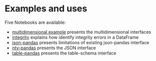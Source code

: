 # Examples and uses

Five Notebooks are available:

- [multidimensional example](https://nbviewer.org/github/loco-philippe/ntv-pandas/blob/main/example/example_analysis.ipynb) presents the multidimensional interfaces
- [integrity](https://nbviewer.org/github/loco-philippe/ntv-pandas/blob/main/example/example_analysis.ipynb) explains how identify integrity errors in a DataFrame
- [json-pandas](https://nbviewer.org/github/loco-philippe/ntv-pandas/blob/main/example/example_json_pandas.ipynb) presents limitations of existing json-pandas interface
- [ntv-pandas](https://nbviewer.org/github/loco-philippe/ntv-pandas/blob/main/example/example_ntv_pandas.ipynb) presents the JSON interface
- [table-pandas](https://nbviewer.org/github/loco-philippe/ntv-pandas/blob/main/example/example_table_pandas.ipynb) presents the table-schema interface
